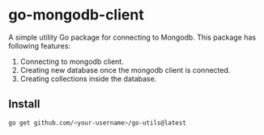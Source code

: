 # go-mongodb-client

A simple utility Go package for connecting to Mongodb. This package has following features:
1. Connecting to mongodb client.
2. Creating new database once the mongodb client is connected.
3. Creating collections inside the database.

## Install

```bash
go get github.com/<your-username>/go-utils@latest

